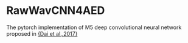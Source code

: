 # RawWavCNN4AED
 
The pytorch implementation of M5 deep convolutional neural network proposed in [{Dai et al.,2017}](https://ieeexplore.ieee.org/abstract/document/7952190)
